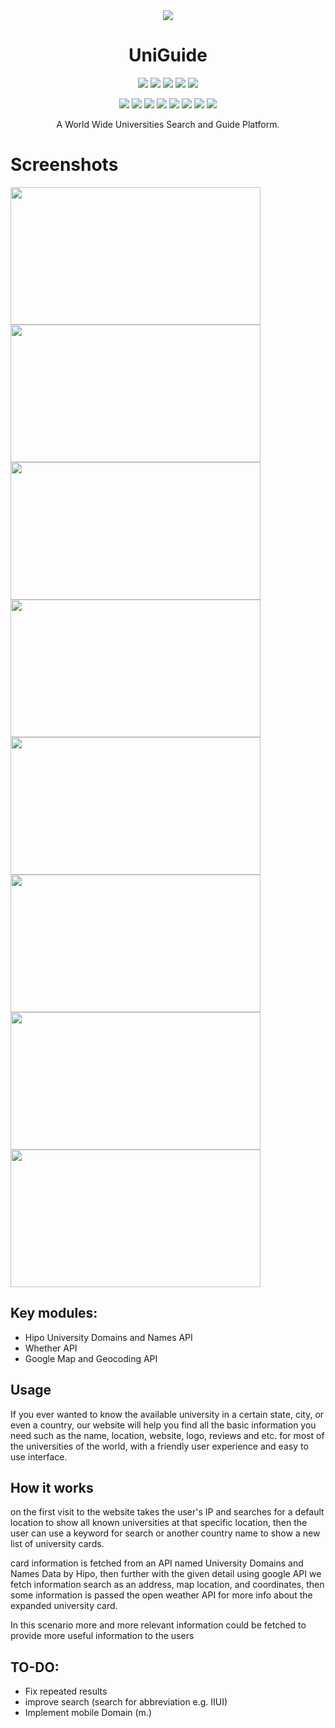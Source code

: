
<div align="center"> <img align="center" <a target="_blank" href="http://uniguide.unaux.com"><img src="https://user-images.githubusercontent.com/86853497/205068884-25ac9cbc-48d2-4c36-93e5-43536239f3f4.png"></a> </div>
<h1 align="center"> UniGuide <a href="http://uniguide.unaux.com" ></a></h1>
<p align="center">
  <a target="_blank" href="https://github.com/Hipo/university-domains-list"><img src="https://img.shields.io/badge/API-University%20Domains%20List-lightgrey"></a>
  <a target="_blank" href="https://openweathermap.org/api"><img src="https://img.shields.io/badge/API-OpenWeatherMap-orange?logo=java"></a>
  <a target="_blank" href="https://cloud.google.com/gcp"><img src="https://img.shields.io/badge/API-Google%20Cloud%20Platform-blue"></a> 
  <a target="_blank" href="https://ipregistry.co/docs/endpoints"><img src="https://img.shields.io/badge/API-ipregistry-blueviolet"></a>
  <a target="_blank" href="https://clearbit.com/logo"><img src="https://img.shields.io/badge/API-clearbit-9cf"></a>
</p>
<p align="center">
  <a target="_blank" href=""><img src="https://img.shields.io/badge/-AJAX-green"></a>
  <a target="_blank" href=""><img src="https://img.shields.io/badge/-HTML-blue"></a>
  <a target="_blank" href=""><img src="https://img.shields.io/badge/-CSS-red"></a>
  <a target="_blank" href=""><img src="https://img.shields.io/badge/-Javascript-yellow"></a>
  <a target="_blank" href=""><img src="https://img.shields.io/badge/-Bootstrap-blueviolet"></a>
  <a target="_blank" href=""><img src="https://img.shields.io/badge/-JSON-red"></a>
  <a target="_blank" href=""><img src="https://img.shields.io/badge/reop-Git-orange"></a> 
  <a target="_blank" href=""><img src="https://img.shields.io/badge/reop-GitHub-lightgrey"></a>

</p>

<p align="center">A World Wide Universities Search and Guide Platform.</p>

# Screenshots
 <img src="https://user-images.githubusercontent.com/86853497/205074681-22aea32b-13d9-4612-8b0a-a0aa729da056.png" width="400" height="220" />  <img src="https://user-images.githubusercontent.com/86853497/205074703-82e43202-fddb-4f9e-ad53-cfc1a3557ac7.png" width="400" height="220" /> <img src="https://user-images.githubusercontent.com/86853497/205074734-cfcc6cba-51b0-4ff6-91c8-3a85433a27e4.png" width="400" height="220" />      <img src="https://user-images.githubusercontent.com/86853497/205074778-3cc6322e-def3-4e6b-98e2-d92c4a512fa9.png" width="400" height="220" /> <img src="https://user-images.githubusercontent.com/86853497/205074749-cb09240b-f79a-42bf-820e-931cce73cfad.png" width="400" height="220" />      <img src="https://user-images.githubusercontent.com/86853497/205661956-a86a123a-4d5f-4657-a49f-25839ac0ad05.png" width="400" height="220" /> <img src="https://user-images.githubusercontent.com/86853497/205074646-e078de6f-7bbe-430e-bc05-bbe1c647d35a.png" width="400" height="220" />      <img src="https://user-images.githubusercontent.com/86853497/205074823-0983ac91-f5fe-4996-a53f-6dbdfcbdb11e.png" width="400" height="220" />
 
## Key modules:
*	Hipo University Domains and Names API
*	Whether API
*	Google Map and Geocoding API



## Usage
If you ever wanted to know the available university in a certain state, city, or even a country, our website will help you find all the basic information you need such as the name, location, website, logo, reviews and etc. for most of the universities of the world, with a friendly user experience and easy to use interface.


## How it works
on the first visit to the website takes the user's IP and searches for a default location to show all known universities at that specific location, then the user can use a keyword for search or another country name to show a new list of university cards.

card information is fetched from an API named University Domains and Names Data by Hipo, then further with the given detail using google API we fetch information search as an address, map location, and coordinates, then some information is passed the open weather API for more info about the expanded university card.

In this scenario more and more relevant information could be fetched to provide more useful information to the users

## TO-DO:
* Fix repeated results
* improve search (search for abbreviation e.g. IIUI)
* Implement mobile Domain (m.)
